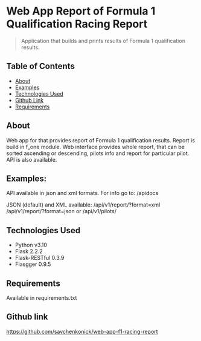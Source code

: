 # Web App Report of Formula 1 Qualification Racing Report

> Application that builds and prints results of Formula 1 qualification
results.

## Table of Contents
* [About](#About)
* [Examples](#Examples)
* [Technologies Used](#technologies-)
* [Github Link](#Github-link)
* [Requirements](#Requirements)


## About
Web app for that provides report of Formula 1 qualification results.
Report is build in f_one module. Web interface provides whole report, that can be
sorted ascending or descending, pilots info and report for particular pilot.
API is also available.
## Examples:
API available in json and xml formats. For info go to:
/apidocs

JSON (default) and XML available:
/api/v1/report/?format=xml
/api/v1/report/?format=json
or
/api/v1/pilots/

## Technologies Used
- Python v3.10
- Flask 2.2.2
- Flask-RESTful 0.3.9
- Flasgger 0.9.5

## Requirements
Available in requirements.txt

## Github link
https://github.com/savchenkonick/web-app-f1-racing-report